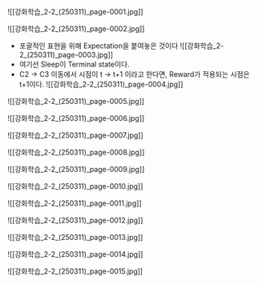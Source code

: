 ![[강화학습_2-2_(250311)_page-0001.jpg]]

![[강화학습_2-2_(250311)_page-0002.jpg]]
- 포괄적인 표현을 위해 Expectation을 붙여놓은 것이다
![[강화학습_2-2_(250311)_page-0003.jpg]]
- 여기선 Sleep이 Terminal state이다.
- C2 -> C3 이동에서 시점이 t -> t+1 이라고 한다면, Reward가 적용되는 시점은 t+1이다.
![[강화학습_2-2_(250311)_page-0004.jpg]]

![[강화학습_2-2_(250311)_page-0005.jpg]]

![[강화학습_2-2_(250311)_page-0006.jpg]]

![[강화학습_2-2_(250311)_page-0007.jpg]]

![[강화학습_2-2_(250311)_page-0008.jpg]]

![[강화학습_2-2_(250311)_page-0009.jpg]]

![[강화학습_2-2_(250311)_page-0010.jpg]]

![[강화학습_2-2_(250311)_page-0011.jpg]]

![[강화학습_2-2_(250311)_page-0012.jpg]]

![[강화학습_2-2_(250311)_page-0013.jpg]]

![[강화학습_2-2_(250311)_page-0014.jpg]]

![[강화학습_2-2_(250311)_page-0015.jpg]]